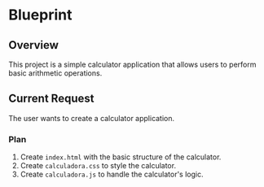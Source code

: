 # Blueprint

## Overview

This project is a simple calculator application that allows users to perform basic arithmetic operations.

## Current Request

The user wants to create a calculator application.

### Plan

1.  Create `index.html` with the basic structure of the calculator.
2.  Create `calculadora.css` to style the calculator.
3.  Create `calculadora.js` to handle the calculator's logic.
